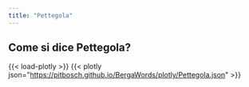 ```yaml
---
title: "Pettegola"
---
```


## Come si dice Pettegola?

{{< load-plotly >}}
{{< plotly json="https://pitbosch.github.io/BergaWords/plotly/Pettegola.json" >}}